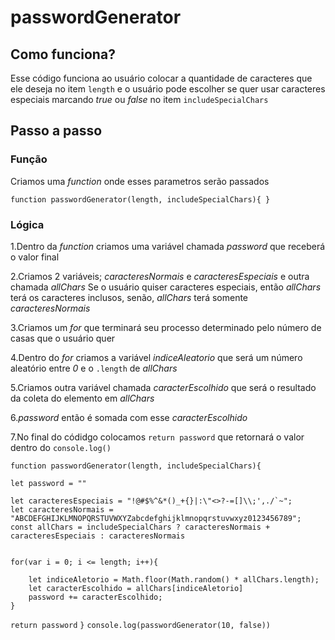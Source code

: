 # passwordGenerator

## Como funciona?

Esse código funciona ao usuário colocar a quantidade de caracteres que ele deseja no item `length`
e o usuário pode escolher se quer usar caracteres especiais marcando *true* ou *false* no item `includeSpecialChars` 

## Passo a passo

### Função

Criamos uma *function* onde esses parametros serão passados 

`function passwordGenerator(length, includeSpecialChars){
}`

### Lógica

1.Dentro da *function* criamos uma variável chamada *password* que receberá o valor final

2.Criamos 2 variáveis; *caracteresNormais* e *caracteresEspeciais* e outra chamada *allChars*
Se o usuário quiser caracteres especiais, então *allChars* terá os caracteres inclusos, senão,
*allChars* terá somente *caracteresNormais*

3.Criamos um *for* que terminará seu processo determinado pelo número de casas que o usuário quer

4.Dentro do *for* criamos a variável *indiceAleatorio* que será um número aleatório entre *0* e o `.length` de *allChars* 

5.Criamos outra variável chamada *caracterEscolhido* que será o resultado da coleta do elemento em *allChars* 

6.*password* então é somada com esse *caracterEscolhido*

7.No final do códidgo colocamos `return password` que retornará o valor dentro do `console.log()`


    function passwordGenerator(length, includeSpecialChars){

    let password = ""

    let caracteresEspeciais = "!@#$%^&*()_+{}|:\"<>?-=[]\\;',./`~";
    let caracteresNormais = "ABCDEFGHIJKLMNOPQRSTUVWXYZabcdefghijklmnopqrstuvwxyz0123456789";
    const allChars = includeSpecialChars ? caracteresNormais + caracteresEspeciais : caracteresNormais


    for(var i = 0; i <= length; i++){

        let indiceAletorio = Math.floor(Math.random() * allChars.length);
        let caracterEscolhido = allChars[indiceAletorio]
        password += caracterEscolhido;
    } 
`return password`
`}`
`console.log(passwordGenerator(10, false))`
